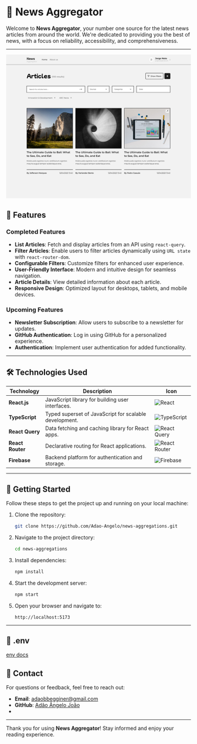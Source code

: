 # 📰 News Aggregator

Welcome to **News Aggregator**, your number one source for the latest news articles from around the world. We're dedicated to providing you the best of news, with a focus on reliability, accessibility, and comprehensiveness.

---

<img src="./assets/news.png" alt="News Aggregator Cover" />

## 🚀 Features

### Completed Features
- **List Articles**: Fetch and display articles from an API using `react-query`.
- **Filter Articles**: Enable users to filter articles dynamically using `URL state` with `react-router-dom`.
- **Configurable Filters**: Customize filters for enhanced user experience.
- **User-Friendly Interface**: Modern and intuitive design for seamless navigation.
- **Article Details**: View detailed information about each article.
- **Responsive Design**: Optimized layout for desktops, tablets, and mobile devices.

### Upcoming Features
- **Newsletter Subscription**: Allow users to subscribe to a newsletter for updates.
- **GitHub Authentication**: Log in using GitHub for a personalized experience.
- **Authentication**: Implement user authentication for added functionality.

---

## 🛠️ Technologies Used

| Technology         | Description                                          | Icon                                                                                      |
|---------------------|------------------------------------------------------|------------------------------------------------------------------------------------------|
| **React.js**       | JavaScript library for building user interfaces.     | ![React](https://img.shields.io/badge/-React-05122A?style=flat&logo=react)               |
| **TypeScript**     | Typed superset of JavaScript for scalable development. | ![TypeScript](https://img.shields.io/badge/-Typescript-05122A?style=flat&logo=typescript)|
| **React Query**    | Data fetching and caching library for React apps.     | ![React Query](https://img.shields.io/badge/-ReactQuery-05122A?style=flat&logo=react-query)|
| **React Router**   | Declarative routing for React applications.           | ![React Router](https://img.shields.io/badge/-ReactRouter-05122A?style=flat&logo=react-router)|
| **Firebase**       | Backend platform for authentication and storage.      | ![Firebase](https://img.shields.io/badge/-Firebase-05122A?style=flat&logo=firebase)       |

---

## 📖 Getting Started

Follow these steps to get the project up and running on your local machine:

1. Clone the repository:
   ```bash
   git clone https://github.com/Adao-Angelo/news-aggregations.git
   ```

2. Navigate to the project directory:
   ```bash
   cd news-aggregations
   ```

3. Install dependencies:
   ```bash
   npm install
   ```

4. Start the development server:
   ```bash
   npm start
   ```

5. Open your browser and navigate to:
   ```
   http://localhost:5173
   ```

---
## 📧 .env 

[env docs](./docs/env.md)

## 📧 Contact

For questions or feedback, feel free to reach out:

- **Email**: adaobbegginer@gmail.com
- **GitHub**: [Adão Ângelo Joâo](https://github.com/Adao-Angelo)
-
---

Thank you for using **News Aggregator**! Stay informed and enjoy your reading experience.




